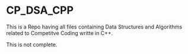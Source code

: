 # CP_DSA_CPP
This is a Repo having all files containing Data Structures and Algorithms related to Competitve Coding writte in C++. 

This is not complete. 
